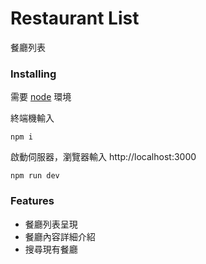 # Restaurant List

餐廳列表

### Installing

需要 [node](https://nodejs.org/en/) 環境

終端機輸入

```
npm i
```

啟動伺服器，瀏覽器輸入 http://localhost:3000

```
npm run dev
```

### Features

- 餐廳列表呈現
- 餐廳內容詳細介紹
- 搜尋現有餐廳
